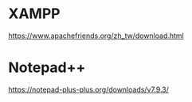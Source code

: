 # XAMPP
https://www.apachefriends.org/zh_tw/download.html
# Notepad++
https://notepad-plus-plus.org/downloads/v7.9.3/

